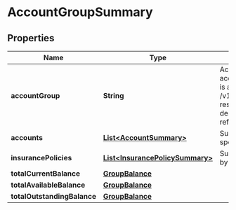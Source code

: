 
# AccountGroupSummary

## Properties
Name | Type | Description | Notes
------------ | ------------- | ------------- | -------------
**accountGroup** | **String** | Account group is a classification of accounts according to their common characteristics. This is a reference data field. Please use /v1/apac/utilities/referenceData/{accountGroup} resource to get valid value of this field with description. You can use the field name as the referenceCode parameter to retrieve the values. | 
**accounts** | [**List&lt;AccountSummary&gt;**](AccountSummary.md) | Summarized list of each account type under a specific product group, held by customer | 
**insurancePolicies** | [**List&lt;InsurancePolicySummary&gt;**](InsurancePolicySummary.md) | Summarized list of every insurance policy held by the customer. |  [optional]
**totalCurrentBalance** | [**GroupBalance**](GroupBalance.md) |  |  [optional]
**totalAvailableBalance** | [**GroupBalance**](GroupBalance.md) |  |  [optional]
**totalOutstandingBalance** | [**GroupBalance**](GroupBalance.md) |  |  [optional]



